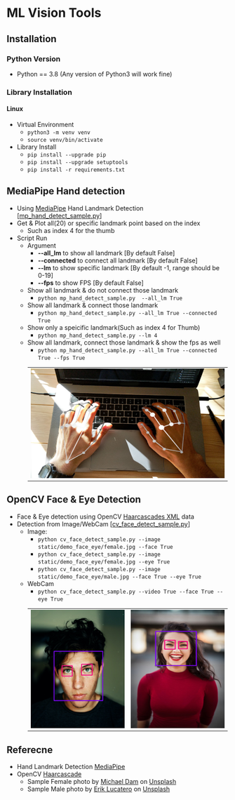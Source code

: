 # ML Vision Tools
## Installation

### Python Version

- Python == 3.8 (Any version of Python3 will work fine)

### Library Installation
#### Linux
- Virtual Environment
  - `python3 -m venv venv`
  - `source venv/bin/activate`
- Library Install
  - `pip install --upgrade pip`
  - `pip install --upgrade setuptools`
  - `pip install -r requirements.txt`

## MediaPipe Hand detection
- Using [MediaPipe](https://google.github.io/mediapipe/solutions/hands) Hand Landmark Detection [[mp_hand_detect_sample.py](mp_hand_detect_sample.py)]
- Get & Plot all(20) or specific landmark point based on the index
  - Such as index 4 for the thumb
- Script Run
  - Argument
    - **--all_lm** to show all landmark [By default False]
    - **--connected** to connect all landmark [By default False]
    - **--lm** to show specific landmark [By default -1, range should be 0-19]
    - **--fps** to show FPS [By default False]
  - Show all landmark & do not connect those landmark
    - `python mp_hand_detect_sample.py  --all_lm True`
  - Show all landmark & connect those landmark  
    - `python mp_hand_detect_sample.py --all_lm True --connected True`
  - Show only a speicific landmark(Such as index 4 for Thumb)
    - `python mp_hand_detect_sample.py --lm 4`
  - Show all landmark, connect those landmark & show the fps as well
    - `python mp_hand_detect_sample.py --all_lm True --connected True --fps True`
    <table>
        <tr align='center'>
        <td><img src="static/demo_hand_tracking.jpg" alt="demo_hand_tracking.jpg" width="470" height="250"/></td>
        </tr>
    </table>
## OpenCV Face & Eye Detection
- Face & Eye detection using OpenCV [Haarcascades XML](https://github.com/opencv/opencv/tree/master/data/haarcascades) data
- Detection from Image/WebCam [[cv_face_detect_sample.py](cv_face_detect_sample.py)]
  - Image:
    - `python cv_face_detect_sample.py --image static/demo_face_eye/female.jpg --face True`
    - `python cv_face_detect_sample.py --image static/demo_face_eye/female.jpg --eye True`
    - `python cv_face_detect_sample.py --image static/demo_face_eye/male.jpg --face True --eye True`
  - WebCam
    - `python cv_face_detect_sample.py --video True --face True --eye True`
    <table>
      <tr align='center'>
      <td><img src="static/demo_face_eye/male_box.jpg" alt="Male.jpg" width="230" height="270"/></td>
      <td><img src="static/demo_face_eye/female_box.jpg" alt="Female.jpg" width="230" height="270"/></td>
      </tr>
    </table>
## Referecne
- Hand Landmark Detection [MediaPipe](https://google.github.io/mediapipe/solutions/hands)
- OpenCV [Haarcascade](https://github.com/opencv/opencv/tree/master/data/haarcascades)
  - Sample Female photo by <span><a href="https://unsplash.com/@michaeldam?utm_source=unsplash&amp;utm_medium=referral&amp;utm_content=creditCopyText">Michael Dam</a> on <a href="https://unsplash.com/?utm_source=unsplash&amp;utm_medium=referral&amp;utm_content=creditCopyText">Unsplash</a></span>
  - Sample Male photo by <span> <a href="https://unsplash.com/@erik_lucatero?utm_source=unsplash&amp;utm_medium=referral&amp;utm_content=creditCopyText">Erik Lucatero</a> on <a href="https://unsplash.com/?utm_source=unsplash&amp;utm_medium=referral&amp;utm_content=creditCopyText">Unsplash</a></span>
